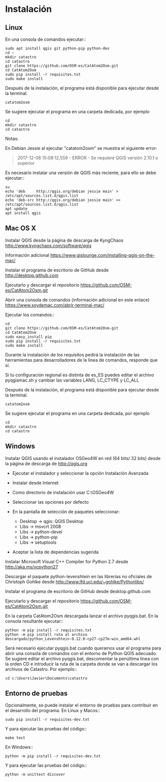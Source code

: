 Instalación
===========

Linux
-----

En una consola de comandos ejecutar::

    sudo apt install qgis git python-pip python-dev
    cd ~
    mkdir catastro
    cd catastro
    git clone https://github.com/OSM-es/CatAtom2Osm.git
    cd CatAtom2Osm
    sudo pip install -r requisites.txt
    sudo make install

Después de la instalación, el programa está disponible para ejecutar desde la terminal.

    catatom2osm

Se sugiere ejecutar el programa en una carpeta dedicada, por ejemplo

    cd
    mkdir catastro
    cd catastro

Notas:

En Debian Jessie al ejecutar "catatom2osm" se muestra el siguiente error:
>2017-12-08 15:08:12,559 - ERROR - Se requiere QGIS versión 2.10.1 o superior

Es necesario instalar una versión de QGIS más reciente, para ello se debe ejecutar::

    su
    echo 'deb     http://qgis.org/debian jessie main' > /etc/apt/sources.list.d/qgis.list
    echo 'deb-src http://qgis.org/debian jessie main' >> /etc/apt/sources.list.d/qgis.list
    apt update
    apt install qgis


Mac OS X
--------

Instalar QGIS desde la página de descarga de KyngChaos 
http://www.kyngchaos.com/software/qgis

Información adicional
https://www.gislounge.com/installing-qgis-on-the-mac/

Instalar el programa de escritorio de GitHub desde
http://desktop.github.com

Ejecutarlo y descargar el repositorio 
https://github.com/OSM-es/CatAtom2Osm.git

Abrir una consola de comandos (información adicional en este enlace)
https://www.soydemac.com/abrir-terminal-mac/

Ejecutar los comandos::

    cd
    git clone https://github.com/OSM-es/CatAtom2Osm.git
    cd CatAtom2Osm
    sudo easy_install pip
    sudo pip install -r requisites.txt
    sudo make install

Durante la instalación de los requisitos pedirá la instalación de las 
herramientas para desarrolladores de la línea de comandos, responde que sí.

Si tu configuración regional es distinta de es_ES puedes editar el archivo pyqgismac.sh y cambiar las variables LANG, LC_CTYPE y LC_ALL

Después de la instalación, el programa está disponible para ejecutar desde la terminal.

    catatom2osm

Se sugiere ejecutar el programa en una carpeta dedicada, por ejemplo

    cd
    mkdir catastro
    cd catastro


Windows
-------

Instalar QGIS usando el instalador OSGeo4W en red (64 bits/ 32 bits) desde la
página de descarga de http://qgis.org

* Ejecutar el instalador y seleccionar la opción Instalación Avanzada
* Instalar desde Internet
* Como directorio de instalación usar C:\OSGeo4W
* Seleccionar las opciones por defecto
* En la pantalla de selección de paquetes seleccionar:

  * Desktop -> qgis: QGIS Desktop
  * Libs -> msvcrt 2008
  * Libs -> python-devel
  * Libs -> python-pip
  * Libs -> setuptools

* Aceptar la lista de dependencias sugerida

Instalar Microsoft Visual C++ Compiler for Python 2.7 desde 
http://aka.ms/vcpython27

Descargar el paquete python-levenshtein en las librerías no oficiales de 
Christoph Gohlke desde http://www.lfd.uci.edu/~gohlke/Pythonlibs/

Instalar el programa de escritorio de GitHub desde desktop.github.com

Ejecutarlo y descargar el repositorio https://github.com/OSM-es/CatAtom2Osm.git

En la carpeta CatAtom2Osm descargada lanzar el archivo pyqgis.bat. 
En la consola resultante ejecutar::

    python -m pip install -r requisites.txt
    python -m pip install ruta al archivo descargado/python_Levenshtein‑0.12.0‑cp27‑cp27m‑win_amd64.whl

Será necesario ejecutar pyqgis.bat cuando queramos usar el programa para abrir una consola de comandos con el entorno de Python QGIS adecuado. Se sugiere editar el archivo pyqgis.bat, descomentar la penúltima línea con la orden CD e introducir la ruta de la carpeta donde se van a descargar los archivos de Catastro. Por ejemplo::

    cd c:\Users\Javier\Documents\catastro


Entorno de pruebas
------------------

Opcionalmente, se puede instalar el entorno de pruebas para contribuir en el desarrollo del programa.
En Linux y Macos::

    sudo pip install -r requisites-dev.txt
    
Y para ejecutar las pruebas del código::

    make test

En Windows::

    python -m pip install -r requisites-dev.txt
    
Y para ejecutar las pruebas del código::

    python -m unittest discover

